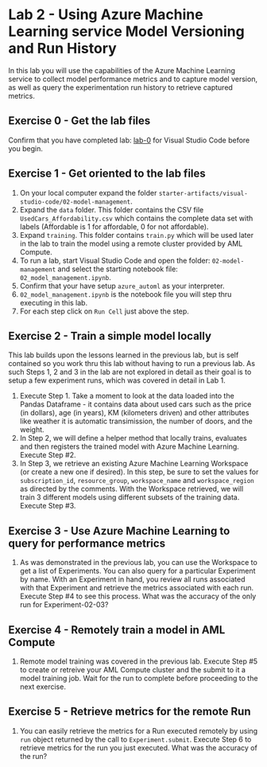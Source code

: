 # Lab 2 - Using Azure Machine Learning service Model Versioning and Run History

In this lab you will use the capabilities of the Azure Machine Learning service to collect model performance metrics and to capture model version, as well as query the experimentation run history to retrieve captured metrics. 

## Exercise 0 - Get the lab files
Confirm that you have completed lab: [lab-0](../../lab-0/visual-studio-code-setup) for Visual Studio Code before you begin.

## Exercise 1 - Get oriented to the lab files
1. On your local computer expand the folder `starter-artifacts/visual-studio-code/02-model-management`.
2. Expand the `data` folder. This folder contains the CSV file `UsedCars_Affordability.csv` which contains the complete data set with labels (Affordable is 1 for affordable, 0 for not affordable).
3. Expand `training`. This folder contains `train.py` which will be used later in the lab to train the model using a remote cluster provided by AML Compute.
4. To run a lab, start Visual Studio Code and open the folder: `02-model-management` and select the starting notebook file: `02_model_management.ipynb`.
5. Confirm that your have setup `azure_automl` as your interpreter.
6. `02_model_management.ipynb` is the notebook file you will step thru executing in this lab.
7. For each step click on `Run Cell` just above the step.

## Exercise 2 - Train a simple model locally
This lab builds upon the lessons learned in the previous lab, but is self contained so you work thru this lab without having to run a previous lab. As such Steps 1, 2 and 3 in the lab are not explored in detail as their goal is to setup a few experiment runs, which was covered in detail in Lab 1.
1. Execute Step 1. Take a moment to look at the data loaded into the Pandas Dataframe - it contains data about used cars such as the price (in dollars), age (in years), KM (kilometers driven) and other attributes like weather it is automatic transimission, the number of doors, and the weight.
2. In Step 2, we will define a helper method that locally trains, evaluates and then registers the trained model with Azure Machine Learning. Execute Step #2.
3. In Step 3, we retrieve an existing Azure Machine Learning Workspace (or create a new one if desired). In this step, be sure to set the values for `subscription_id`, `resource_group`, `workspace_name` and `workspace_region` as directed by the comments. With the Workspace retrieved, we will train 3 different models using different subsets of the training data. Execute Step #3.

## Exercise 3 - Use Azure Machine Learning to query for performance metrics
1. As was demonstrated in the previous lab, you can use the Workspace to get a list of Experiments. You can also query for a particular Experiment by name. With an Experiment in hand, you review all runs associated with that Experiment and retrieve the metrics associated with each run. Execute Step #4 to see this process. What was the accuracy of the only run for Experiment-02-03?

## Exercise 4 - Remotely train a model in AML Compute
1. Remote model training was covered in the previous lab. Execute Step #5 to create or retreive your AML Compute cluster and the submit to it a model training job. Wait for the run to complete before proceeding to the next exercise.

## Exercise 5 - Retrieve metrics for the remote Run
1. You can easily retrieve the metrics for a Run executed remotely by using `run` object returned by the call to `Experiment.submit`. Execute Step 6 to retrieve metrics for the run you just executed. What was the accuracy of the run?
